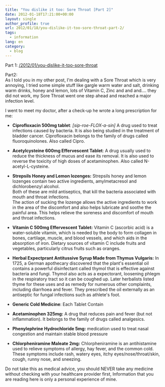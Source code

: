 ```yaml
---
title: "You dislike it too: Sore Throat [Part 2]"
date: 2012-01-18T17:21:00+00:00
layout: single
author_profile: true
url: 2012/01/18/you-dislike-it-too-sore-throat-part-2/
tags:
  - information
lang: en
category: 
  - blog
---
```

Part 1: [/2012/01/you-dislike-it-too-sore-throat](/2012/01/you-dislike-it-too-sore-throat)

Part2:  
As I told you in my other post, I'm dealing with a Sore Throat which is very annoying, I tried some simple stuff like gargle warm water and salt, drinking warm drinks, honey and lemon, lots of Vitamin C, Zinc and and and…. they did not work, my Sore Throat went one step ahead and reached a major infection level.

I went to meet my doctor, after a check-up he wrote a long prescription for me:

* **Ciprofloxacin 500mg tablet**: _\[sip-roe-FLOX-a-sin\]_ A drug used to treat infections caused by bacteria. It is also being studied in the treatment of bladder cancer. Ciprofloxacin belongs to the family of drugs called fluoroquinolones. Also called Cipro.
* **Acetylcysteine 600mg Effervescent Tablet**: A drug usually used to reduce the thickness of mucus and ease its removal. It is also used to reverse the toxicity of high doses of acetaminophen. Also called N-acetyl-L-cysteine.
* **Strepsils Honey and Lemon lozenges:** Strepsils honey and lemon lozenges contain two active ingredients, amylmetacresol and dichlorobenzyl alcohol.  
    Both of these are mild antiseptics, that kill the bacteria associated with mouth and throat infections.  
    The action of sucking the lozenge allows the active ingredients to work in the area of the discomfort and also helps lubricate and soothe the painful area. This helps relieve the soreness and discomfort of mouth and throat infections.
* **Vitamin C 500mg Effervescent Tablet:** Vitamin C (ascorbic acid) is a water-soluble vitamin, which is needed by the body to form collagen in bones, cartilage, muscle, and blood vessels, and which aids in the absorption of iron. Dietary sources of vitamin C include fruits and vegetables, particularly citrus fruits such as oranges.
* **Herbal Expectprant Antitussive Syrup Made from Thymus Vulgaris:** In 1725, a German apothecary discovered that the plant's essential oil contains a powerful disinfectant called thymol that is effective against bacteria and fungi. Thymol also acts as a expectorant, loosening phlegm in the respiratory tract so it can be coughed up. Later herbalists listed thyme for these uses and as remedy for numerous other complaints, including diarrhoea and fever. They prescribed the oil externally as an antiseptic for fungal infections such as athlete's foot.
* **Generic Cold Medicine**: Each Tablet Contain

* **Acetaminophen 325mg:** A drug that reduces pain and fever (but not inflammation). It belongs to the family of drugs called analgesics.
* **Phenylephrine Hydrochloride 5mg:** medication used to treat nasal congestion and maintain stable blood pressure 
* **Chlorpheniramine Maleate 2mg:** Chlorpheniramine is an antihistamine used to relieve symptoms of allergy, hay fever, and the common cold. These symptoms include rash, watery eyes, itchy eyes/nose/throat/skin, cough, runny nose, and sneezing.

Do not take this as medical advice, you should NEVER take any medicine without checking with your healthcare provider first, Information that you are reading here is only a personal experience of mine.
